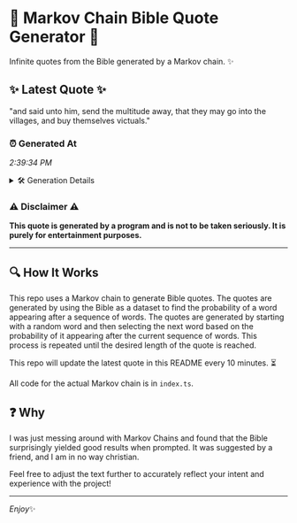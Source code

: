 # 📖 Markov Chain Bible Quote Generator 📖

Infinite quotes from the Bible generated by a Markov chain. ✨

## ✨ Latest Quote ✨
"and said unto him, send the multitude away, that they may go into the villages, and buy themselves victuals."

### ⏰ Generated At
*2:39:34 PM*

<details>
    <summary>🛠️ Generation Details</summary>
    <p>
        <strong>🌱 Seed:</strong> and<br>
        <strong>🔄 Iterations:</strong> 18<br>
        <strong>📜 Context History:</strong><br>[ and ]: said<br>[ and, said ]: unto<br>[ and, said, unto ]: him,<br>[ and, said, unto, him, ]: send<br>[ and, said, unto, him,, send ]: the<br>[ and, said, unto, him,, send, the ]: multitude<br>[ said, unto, him,, send, the, multitude ]: away,<br>[ unto, him,, send, the, multitude, away, ]: that<br>[ him,, send, the, multitude, away,, that ]: they<br>[ send, the, multitude, away,, that, they ]: may<br>[ the, multitude, away,, that, they, may ]: go<br>[ multitude, away,, that, they, may, go ]: into<br>[ away,, that, they, may, go, into ]: the<br>[ that, they, may, go, into, the ]: villages,<br>[ they, may, go, into, the, villages, ]: and<br>[ may, go, into, the, villages,, and ]: buy<br>[ go, into, the, villages,, and, buy ]: themselves<br>[ into, the, villages,, and, buy, themselves ]: victuals.<br>
    </p>
</details>

### ⚠️ Disclaimer ⚠️
**This quote is generated by a program and is not to be taken seriously. It is purely for entertainment purposes.**

---

## 🔍 How It Works

This repo uses a Markov chain to generate Bible quotes. The quotes are generated by using the Bible as a dataset to find the probability of a word appearing after a sequence of words. The quotes are generated by starting with a random word and then selecting the next word based on the probability of it appearing after the current sequence of words. This process is repeated until the desired length of the quote is reached.

This repo will update the latest quote in this README every 10 minutes. ⏳

All code for the actual Markov chain is in `index.ts`.

## ❓ Why

I was just messing around with Markov Chains and found that the Bible surprisingly yielded good results when prompted. 
It was suggested by a friend, and I am in no way christian.

Feel free to adjust the text further to accurately reflect your intent and experience with the project!

---

*Enjoy*✨
